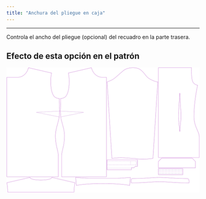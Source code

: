 ```yaml
---
title: "Anchura del pliegue en caja"
---
```


---

Controla el ancho del pliegue (opcional) del recuadro en la parte trasera.

## Efecto de esta opción en el patrón

![Esta imagen muestra el efecto de esta opción superponiendo varias variantes que tienen un valor diferente para esta opción](simone_boxpleatwidth_sample.svg "Efecto de esta opción en el patrón")
